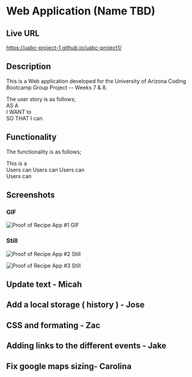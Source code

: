 # Web Application (Name TBD)

## Live URL
https://uabc-project-1.github.io/uabc-project1/

## Description
This is a Web application developed for the University of Arizona Coding Bootcamp Group Project -- Weeks 7 & 8. 

The user story is as follows;     
AS A        
I WANT to    
SO THAT I can      

## Functionality 
The functionality is as follows;   

This is a       
Users can 
Users can 
Users can    
Users can 


## Screenshots

### GIF
![Proof of Recipe App #1 GIF](./assets/doc/??? "Proof of Recipe App #1")

### Still
![Proof of Recipe App #2 Still](./assets/doc/??? "Proof of Recipe App #2")

![Proof of Recipe App #3 Still](./assets/doc/??? "Proof of Recipe App #3")




## Update text - Micah

## Add a local storage ( history ) - Jose

## CSS and formating - Zac

## Adding links to the different events - Jake

## Fix google maps sizing- Carolina

